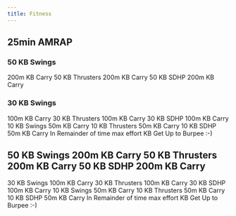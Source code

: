 ```yaml
---
title: Fitness
---
```


## 25min AMRAP
### 50 KB Swings
200m KB Carry
 50 KB Thrusters
 200m KB Carry
 50 KB SDHP
 200m KB Carry
### 30 KB Swings 
100m KB Carry 
30 KB Thrusters 
100m KB Carry 
30 KB SDHP 
100m KB Carry
10 KB Swings 50m KB Carry 10 KB Thrusters 50m KB Carry 10 KB SDHP 50m KB Carry
In Remainder of time max effort KB Get Up to Burpee :-)
## 50 KB Swings 200m KB Carry 50 KB Thrusters 200m KB Carry 50 KB SDHP 200m KB Carry
30 KB Swings 100m KB Carry 30 KB Thrusters 100m KB Carry 30 KB SDHP 100m KB Carry
10 KB Swings 50m KB Carry 10 KB Thrusters 50m KB Carry 10 KB SDHP 50m KB Carry
In Remainder of time max effort KB Get Up to Burpee :-)